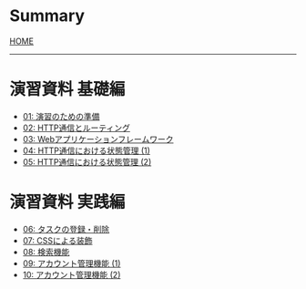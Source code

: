 # Summary
[HOME](index.md)

---
# 演習資料 基礎編
- [01: 演習のための準備](01_preliminary.md)
- [02: HTTP通信とルーティング](02_http_and_routing.md)
- [03: Webアプリケーションフレームワーク](03_web_application_framework.md)
- [04: HTTP通信における状態管理 (1)](04_state_management_v1.md)
- [05: HTTP通信における状態管理 (2)]()

# 演習資料 実践編
- [06: タスクの登録・削除]()
- [07: CSSによる装飾]()
- [08: 検索機能]()
- [09: アカウント管理機能 (1)]()
- [10: アカウント管理機能 (2)]()

<!--
---
# おまけ
- [JavaScriptを使用した動的ページ]()
-->
